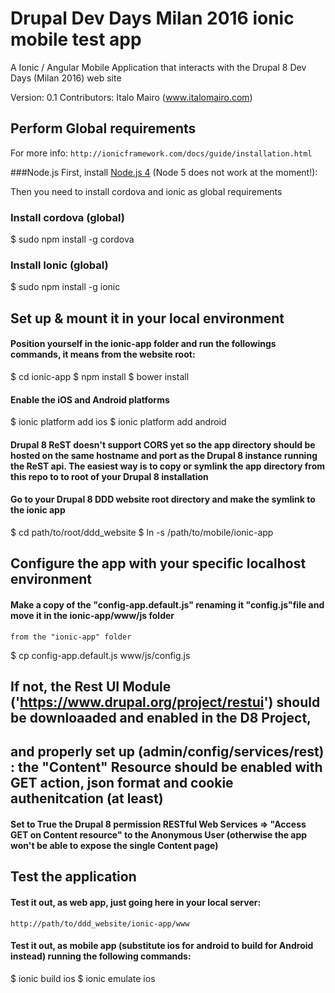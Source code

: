 # Drupal Dev Days Milan 2016 ionic mobile test app
A Ionic / Angular Mobile Application that interacts with the Drupal 8 Dev Days (Milan 2016) web site

Version: 0.1
Contributors: Italo Mairo (www.italomairo.com)

## Perform Global requirements
For more info: `http://ionicframework.com/docs/guide/installation.html`

###Node.js
First, install [Node.js 4](https://nodejs.org/en/) (Node 5 does not work at the moment!): 

Then you need to install cordova and ionic as global requirements 

### Install cordova (global)
$ sudo npm install -g cordova

### Install Ionic (global)
$ sudo npm install -g ionic

## Set up & mount it in your local environment

#### Position yourself in the ionic-app folder and run the followings commands, it means from the website root:

$ cd ionic-app
$ npm install
$ bower install

#### Enable the iOS and Android platforms
$ ionic platform add ios
$ ionic platform add android

#### Drupal 8 ReST doesn't support CORS yet so the app directory should be hosted on the same hostname and port as the Drupal 8 instance running the ReST api. The easiest way is to copy or symlink the app directory from this repo to to root of your Drupal 8 installation
#### Go to your Drupal 8 DDD website root directory and make the symlink to the ionic app
$ cd path/to/root/ddd_website
$ ln -s /path/to/mobile/ionic-app

## Configure the app with your specific localhost environment

#### Make a copy of the "config-app.default.js" renaming it "config.js"file and move it in the ionic-app/www/js folder

`from the "ionic-app" folder`

$ cp config-app.default.js www/js/config.js

## If not, the Rest UI Module ('https://www.drupal.org/project/restui') should be downloaaded and enabled in the D8 Project,
## and properly set up (admin/config/services/rest) : the "Content" Resource should be enabled with GET action, json format and cookie authenitcation (at least)

#### Set to True the Drupal 8 permission RESTful Web Services => "Access GET on Content resource" to the Anonymous User (otherwise the app won't be able to expose the single Content page)

## Test the application

#### Test it out, as web app, just going here in your local server: 

`http://path/to/ddd_website/ionic-app/www`

#### Test it out, as mobile app (substitute ios for android to build for Android instead) running the following commands:
$ ionic build ios
$ ionic emulate ios